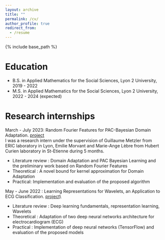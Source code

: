 ```yaml
---
layout: archive
title: ""
permalink: /cv/
author_profile: true
redirect_from:
  - /resume
---
```


{% include base_path %}

Education
======
* B.S. in Applied Mathematics for the Social Sciences, Lyon 2 University, 2019 - 2022
* M.S. in Applied Mathematics for the Social Sciences, Lyon 2 University, 2022 - 2024 (expected)

Research internships
======
March - July 2023: Random Fourier Features for PAC-Bayesian Domain Adaptation. [project](https://julienbastian.github.io//portfolio/portfolio-1/)\
I was a research intern under the supervision of Guillaume Metzler from ERIC laboratory in Lyon, Emilie Morvant and Marie-Ange Lèbre from Hubert Curien laboratory in St-Etienne during 5 months. 
  * Literature review :  Domain Adaptation and PAC Bayesian Learning and the preliminary work based on Random Fourier Features
  * Theoretical : A novel bound for kernel approximation for Domain Adaptation
  * Practical: Implementation and evaluation of the proposed algorithm

May - June 2022 : Learning Representations for Wavelets, an Application to ECG Classification. [project](https://julienbastian.github.io//portfolio/portfolio-2/)\
  * Literature review : Deep learning fundamentals, representation learning, Wavelets
  * Theoretical : Adaptation of two deep neural networks architecture for electrocardiogram (ECG)
  * Practical : Implementation of deep neural networks (TensorFlow) and evaluation of the proposed models
